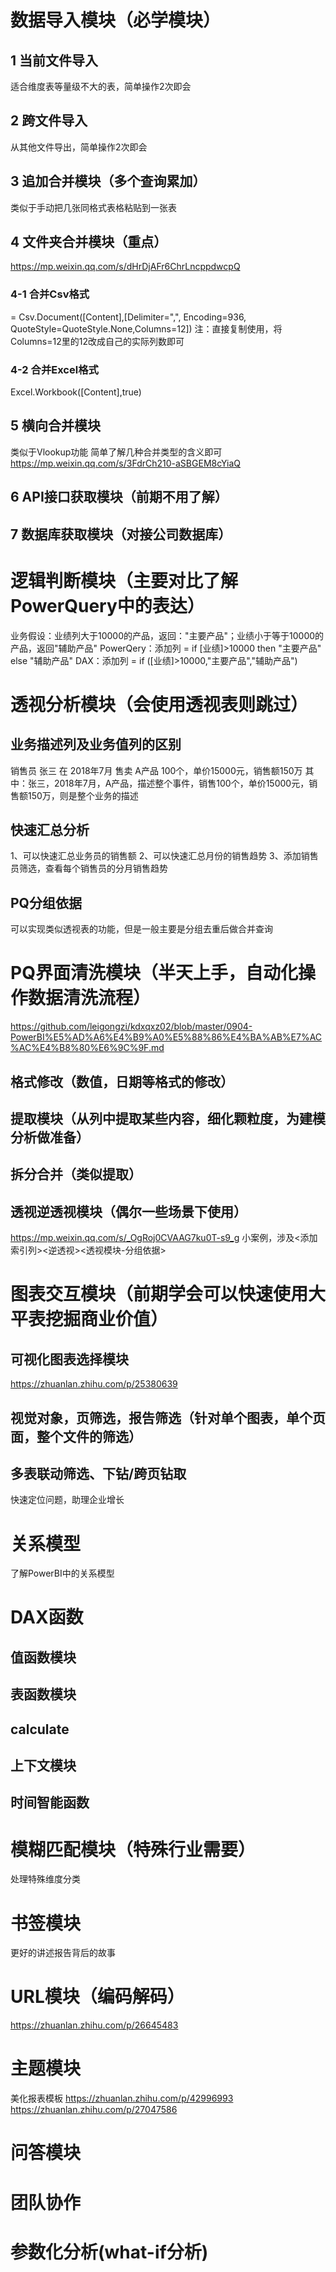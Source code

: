 # 数据导入模块（必学模块）

## 1 当前文件导入
适合维度表等量级不大的表，简单操作2次即会
## 2 跨文件导入
从其他文件导出，简单操作2次即会
## 3 追加合并模块（多个查询累加）
类似于手动把几张同格式表格粘贴到一张表
## 4 文件夹合并模块（重点）
https://mp.weixin.qq.com/s/dHrDjAFr6ChrLncppdwcpQ
### 4-1 合并Csv格式
= Csv.Document([Content],[Delimiter=",", Encoding=936, QuoteStyle=QuoteStyle.None,Columns=12])
注：直接复制使用，将Columns=12里的12改成自己的实际列数即可
### 4-2 合并Excel格式
Excel.Workbook([Content],true)
## 5 横向合并模块
类似于Vlookup功能
简单了解几种合并类型的含义即可
https://mp.weixin.qq.com/s/3FdrCh210-aSBGEM8cYiaQ
## 6 API接口获取模块（前期不用了解）
## 7 数据库获取模块（对接公司数据库）

# 逻辑判断模块（主要对比了解PowerQuery中的表达）
业务假设：业绩列大于10000的产品，返回："主要产品"；业绩小于等于10000的产品，返回"辅助产品"
PowerQery：添加列  = if [业绩]>10000 then "主要产品" else "辅助产品"
DAX：添加列 = if ([业绩]>10000,"主要产品","辅助产品")

# 透视分析模块（会使用透视表则跳过）
## 业务描述列及业务值列的区别
销售员 张三 在 2018年7月 售卖 A产品 100个，单价15000元，销售额150万
其中：张三，2018年7月，A产品，描述整个事件，销售100个，单价15000元，销售额150万，则是整个业务的描述
## 快速汇总分析
1、可以快速汇总业务员的销售额
2、可以快速汇总月份的销售趋势
3、添加销售员筛选，查看每个销售员的分月销售趋势
## PQ分组依据
可以实现类似透视表的功能，但是一般主要是分组去重后做合并查询


# PQ界面清洗模块（半天上手，自动化操作数据清洗流程）

https://github.com/leigongzi/kdxqxz02/blob/master/0904-PowerBI%E5%AD%A6%E4%B9%A0%E5%88%86%E4%BA%AB%E7%AC%AC%E4%B8%80%E6%9C%9F.md

## 格式修改（数值，日期等格式的修改）

## 提取模块（从列中提取某些内容，细化颗粒度，为建模分析做准备）

## 拆分合并（类似提取）

## 透视逆透视模块（偶尔一些场景下使用）

https://mp.weixin.qq.com/s/_OgRoj0CVAAG7ku0T-s9_g
小案例，涉及<添加索引列><逆透视><透视模块-分组依据>

# 图表交互模块（前期学会可以快速使用大平表挖掘商业价值）

## 可视化图表选择模块
https://zhuanlan.zhihu.com/p/25380639

## 视觉对象，页筛选，报告筛选（针对单个图表，单个页面，整个文件的筛选）

## 多表联动筛选、下钻/跨页钻取
快速定位问题，助理企业增长

# 关系模型
了解PowerBI中的关系模型

# DAX函数
## 值函数模块
## 表函数模块
## calculate
## 上下文模块
## 时间智能函数

# 模糊匹配模块（特殊行业需要）
处理特殊维度分类

# 书签模块
更好的讲述报告背后的故事

# URL模块（编码解码）
https://zhuanlan.zhihu.com/p/26645483

# 主题模块
美化报表模板
https://zhuanlan.zhihu.com/p/42996993
https://zhuanlan.zhihu.com/p/27047586

# 问答模块

# 团队协作

# 参数化分析(what-if分析)
